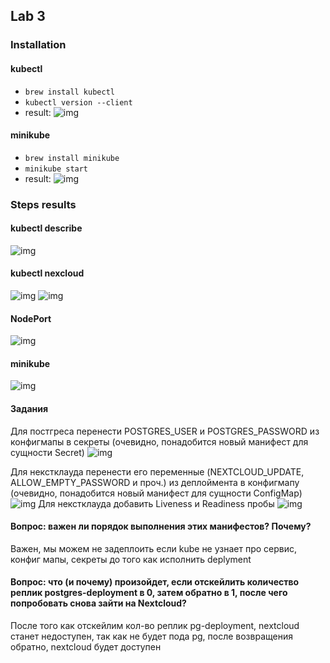 ## Lab 3

### Installation 
#### kubectl
- ```brew install kubectl```
- ```kubectl version --client```
- result: ![img](./src/kubectl.png)
#### minikube
- ```brew install minikube```
- ```minikube start``` 
- result: ![img](./src/minikube.png)
### Steps results 
#### kubectl describe 
![img](./src/kubectl_describe.png)

#### kubectl nexcloud
![img](./src/kubectl_nextcloud.png)
![img](./src/kubectlNextcloud.PNG)

#### NodePort
![img](./src/NodePort.PNG)

#### minikube
![img](./src/minicubeNextcloud.PNG)

#### Задания
Для постгреса перенести POSTGRES_USER и POSTGRES_PASSWORD из конфигмапы в секреты (очевидно, понадобится новый манифест для сущности Secret)
![img](./src/pg-secret.PNG)

Для некстклауда перенести его переменные (NEXTCLOUD_UPDATE, ALLOW_EMPTY_PASSWORD и проч.) из деплоймента в конфигмапу (очевидно, понадобится новый манифест для сущности ConfigMap)
![img](./src/next_cloud_config_map.PNG)
Для некстклауда добавить Liveness и Readiness пробы
![img](./src/liveness_readiness.PNG)

#### Вопрос: важен ли порядок выполнения этих манифестов? Почему?
Важен, мы можем не задеплоить если kube не узнает про сервис, конфиг мапы, секреты до того как исполнить deplyment
#### Вопрос: что (и почему) произойдет, если отскейлить количество реплик postgres-deployment в 0, затем обратно в 1, после чего попробовать снова зайти на Nextcloud? 
После того как отскейлим кол-во реплик pg-deployment, nextcloud станет недоступен, так как не будет пода pg, после возвращения обратно, nextcloud будет доступен 

